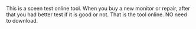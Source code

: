 This is a sceen test online tool.
When you buy a new monitor or repair, after that you had better test if it is good or not. That is the tool online. 
NO need to download.
